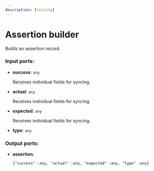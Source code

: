 ```yaml
---
description: [testing]
---
```


# Assertion builder

Builds an assertion record.

### Input ports:

* __success__: ` any `

    Receives individual fields for syncing.


* __actual__: ` any `

    Receives individual fields for syncing.


* __expected__: ` any `

    Receives individual fields for syncing.


* __type__: ` any `

### Output ports:

* __assertion__: 
    ```
    {"success" :any, "actual" :any, "expected" :any, "type" :any}
    ```

